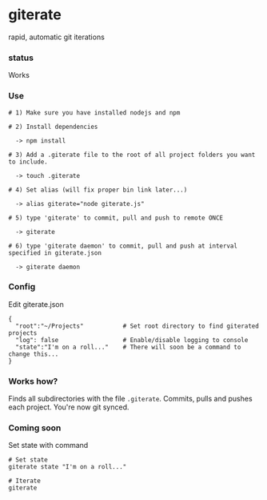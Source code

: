 # giterate #

rapid, automatic git iterations

### status ###
Works 

### Use ###
```
# 1) Make sure you have installed nodejs and npm

# 2) Install dependencies

  -> npm install

# 3) Add a .giterate file to the root of all project folders you want to include.

  -> touch .giterate

# 4) Set alias (will fix proper bin link later...)

  -> alias giterate="node giterate.js"

# 5) type 'giterate' to commit, pull and push to remote ONCE

  -> giterate

# 6) type 'giterate daemon' to commit, pull and push at interval specified in giterate.json

  -> giterate daemon
```

### Config ###
Edit giterate.json
```
{
  "root":"~/Projects"			# Set root directory to find giterated projects
  "log": false					# Enable/disable logging to console
  "state":"I'm on a roll..."	# There will soon be a command to change this...
}
```

### Works how? ###
Finds all subdirectories  with the file `.giterate`. Commits, pulls and pushes each project. You're now git synced.

### Coming soon ###

Set state with command
```
# Set state
giterate state "I'm on a roll..."

# Iterate
giterate
```

